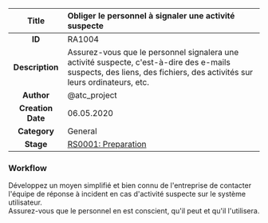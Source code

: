 | Title                       | Obliger le personnel à signaler une activité suspecte         |
|:---------------------------:|:--------------------|
| **ID**                      | RA1004            |
| **Description**             | Assurez-vous que le personnel signalera une activité suspecte, c'est-à-dire des e-mails suspects, des liens, des fichiers, des activités sur leurs ordinateurs, etc.   |
| **Author**                  | @atc_project        |
| **Creation Date**           | 06.05.2020 |
| **Category**                | General      |
| **Stage**                   |[RS0001: Preparation](../Response_Stages/RS0001.md)| 

### Workflow

Développez un moyen simplifié et bien connu de l'entreprise de contacter l'équipe de réponse à incident en cas d'activité suspecte sur le système utilisateur.  
Assurez-vous que le personnel en est conscient, qu'il peut et qu'il l'utilisera.  
